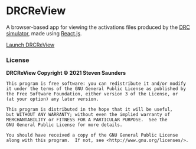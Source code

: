 # DRCReView

A browser-based app for viewing the activations files produced by the 
[DRC simulator](https://maxcoltheart.wordpress.com/drc/), made using 
[React.js](https://reactjs.org/).

[Launch DRCReView](https://stevenjs.github.io/DRCReView)

### License

**DRCReView Copyright © 2021 Steven Saunders**

```
This program is free software: you can redistribute it and/or modify
it under the terms of the GNU General Public License as published by
the Free Software Foundation, either version 3 of the License, or
(at your option) any later version.

This program is distributed in the hope that it will be useful,
but WITHOUT ANY WARRANTY; without even the implied warranty of
MERCHANTABILITY or FITNESS FOR A PARTICULAR PURPOSE.  See the
GNU General Public License for more details.

You should have received a copy of the GNU General Public License
along with this program.  If not, see <http://www.gnu.org/licenses/>.
```
